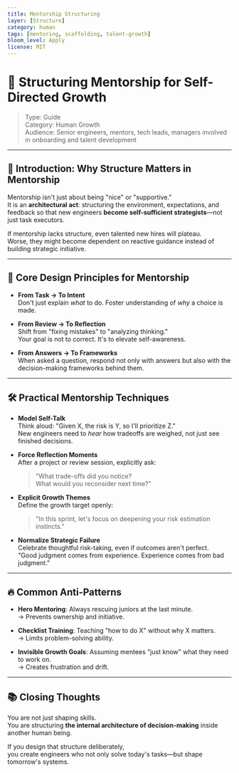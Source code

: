 ```yaml
---
title: Mentorship Structuring
layer: [Structure]
category: human
tags: [mentoring, scaffolding, talent-growth]
bloom_level: Apply
license: MIT
---
```


# 📄 Structuring Mentorship for Self-Directed Growth

> Type: Guide  
> Category: Human Growth  
> Audience: Senior engineers, mentors, tech leads, managers involved in onboarding and talent development

---

## 🌟 Introduction: Why Structure Matters in Mentorship

Mentorship isn't just about being "nice" or "supportive."  
It is an **architectural act**: structuring the environment, expectations, and feedback so that new engineers **become self-sufficient strategists**—not just task executors.

If mentorship lacks structure, even talented new hires will plateau.  
Worse, they might become dependent on reactive guidance instead of building strategic initiative.

---

## 🧩 Core Design Principles for Mentorship

- **From Task → To Intent**  
  Don't just explain *what* to do. Foster understanding of *why* a choice is made.

- **From Review → To Reflection**  
  Shift from "fixing mistakes" to "analyzing thinking."  
  Your goal is not to correct. It's to elevate self-awareness.

- **From Answers → To Frameworks**  
  When asked a question, respond not only with answers but also with the decision-making frameworks behind them.

---

## 🛠 Practical Mentorship Techniques

- **Model Self-Talk**  
  Think aloud: "Given X, the risk is Y, so I'll prioritize Z."  
  New engineers need to *hear* how tradeoffs are weighed, not just see finished decisions.

- **Force Reflection Moments**  
  After a project or review session, explicitly ask:  
  > "What trade-offs did you notice?  
  > What would you reconsider next time?"

- **Explicit Growth Themes**  
  Define the growth target openly:  
  > "In this sprint, let's focus on deepening your risk estimation instincts."

- **Normalize Strategic Failure**  
  Celebrate thoughtful risk-taking, even if outcomes aren't perfect.  
  "Good judgment comes from experience. Experience comes from bad judgment."

---

## 🔥 Common Anti-Patterns

- **Hero Mentoring**: Always rescuing juniors at the last minute.  
  → Prevents ownership and initiative.

- **Checklist Training**: Teaching "how to do X" without why X matters.  
  → Limits problem-solving ability.

- **Invisible Growth Goals**: Assuming mentees "just know" what they need to work on.  
  → Creates frustration and drift.

---

## 📚 Closing Thoughts

You are not just shaping skills.  
You are structuring **the internal architecture of decision-making** inside another human being.

If you design that structure deliberately,  
you create engineers who not only solve today's tasks—but shape tomorrow's systems.
